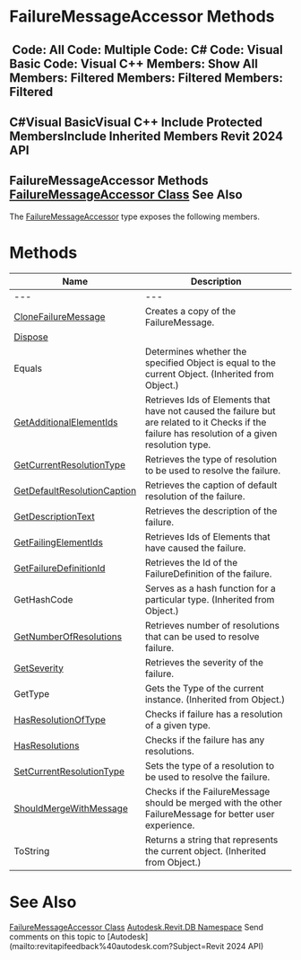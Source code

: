 # FailureMessageAccessor Methods

﻿
 Code: All Code: Multiple Code: C# Code: Visual Basic Code: Visual C++  Members: Show All Members: Filtered Members: Filtered Members: Filtered   
---  
C#Visual BasicVisual C++
Include Protected MembersInclude Inherited Members
Revit 2024 API  
---  
FailureMessageAccessor Methods  
[FailureMessageAccessor Class](753477d8-b720-97a0-26f5-439d49de418c.md "FailureMessageAccessor Class") See Also  
---  
The [FailureMessageAccessor](753477d8-b720-97a0-26f5-439d49de418c.md "FailureMessageAccessor Class") type exposes the following members.
# Methods
| Name | Description |
| --- | --- |
| --- | --- | --- |
| [CloneFailureMessage](4eca4b65-e0e4-dc70-19a9-4148814026f4.md "CloneFailureMessage Method") | Creates a copy of the FailureMessage. |
| [Dispose](b0273bec-b53c-0157-24fe-5c294189c168.md "Dispose Method") |
| Equals | Determines whether the specified Object is equal to the current Object. (Inherited from Object.) |
| [GetAdditionalElementIds](20ad291f-15af-2e22-7091-e6115c6dd84b.md "GetAdditionalElementIds Method") | Retrieves Ids of Elements that have not caused the failure but are related to it Checks if the failure has resolution of a given resolution type. |
| [GetCurrentResolutionType](b09b0b64-c5e5-0623-1145-4556f8926134.md "GetCurrentResolutionType Method") | Retrieves the type of resolution to be used to resolve the failure. |
| [GetDefaultResolutionCaption](b66d3508-c6d2-94c9-b89d-91105247e745.md "GetDefaultResolutionCaption Method") | Retrieves the caption of default resolution of the failure. |
| [GetDescriptionText](326be26e-4bdc-4338-20a3-c87b3827143f.md "GetDescriptionText Method") | Retrieves the description of the failure. |
| [GetFailingElementIds](3f01f592-4d76-4347-23d9-31becc3c54c0.md "GetFailingElementIds Method") | Retrieves Ids of Elements that have caused the failure. |
| [GetFailureDefinitionId](fd22e6c5-1482-2568-6a66-0187aafd756c.md "GetFailureDefinitionId Method") | Retrieves the Id of the FailureDefinition of the failure. |
| GetHashCode | Serves as a hash function for a particular type.  (Inherited from Object.) |
| [GetNumberOfResolutions](9a71ec91-78de-6cd4-f99d-7960eba77652.md "GetNumberOfResolutions Method") | Retrieves number of resolutions that can be used to resolve failure. |
| [GetSeverity](4fd77545-91d7-3ef4-20ca-2f78b917a319.md "GetSeverity Method") | Retrieves the severity of the failure. |
| GetType | Gets the Type of the current instance. (Inherited from Object.) |
| [HasResolutionOfType](16a4653e-b496-c0b6-022c-543c15f689ef.md "HasResolutionOfType Method") | Checks if failure has a resolution of a given type. |
| [HasResolutions](cb368459-35e1-783e-1048-9b206e4511a3.md "HasResolutions Method") | Checks if the failure has any resolutions. |
| [SetCurrentResolutionType](079ec918-e752-32e4-e776-79aaa0f33fad.md "SetCurrentResolutionType Method") | Sets the type of a resolution to be used to resolve the failure. |
| [ShouldMergeWithMessage](2c2d65d6-b025-2c62-c83b-dbe94f0835f1.md "ShouldMergeWithMessage Method") | Checks if the FailureMessage should be merged with the other FailureMessage for better user experience. |
| ToString | Returns a string that represents the current object. (Inherited from Object.) |

# See Also
[FailureMessageAccessor Class](753477d8-b720-97a0-26f5-439d49de418c.md "FailureMessageAccessor Class")
[Autodesk.Revit.DB Namespace](87546ba7-461b-c646-cbb1-2cb8f5bff8b2.md "Autodesk.Revit.DB Namespace")
Send comments on this topic to [Autodesk](mailto:revitapifeedback%40autodesk.com?Subject=Revit 2024 API)
